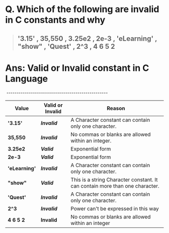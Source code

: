 
# Q. Which of the following are invalid in C constants and why

> ## '3.15' , 35,550 , 3.25e2 , 2e-3 , 'eLearning' , "show" , 'Quest' , 2^3 , 4 6 5 2

# **Ans**:  Valid or Invalid constant in C Language

&nbsp;--------------------------------------------------
&nbsp;

| Value | Valid or Invalid | Reason |
|------ | ---------------- | ------ |
| **'3.15'** | ***Invalid*** | A Character constant can contain only one character. |
| **35,550** | ***Invalid*** | No commas or blanks are allowed within an integer. |
| **3.25e2** | ***Valid*** | Exponential form |
| **2e-3** | ***Valid*** | Exponential form |
| **'eLearning'** | ***Invalid*** | A Character constant can contain only one character. |
| **"show"** | ***Valid*** | This is a string Character constant. It can contain more than one character. |
| **'Quest'** | ***Invalid*** | A Character constant can contain only one character. |
| **2^3** | ***Invalid*** | Power can't be expressed in this way  |
| **4 6 5 2** | **Invalid** | No commas or blanks are allowed within an integer |
